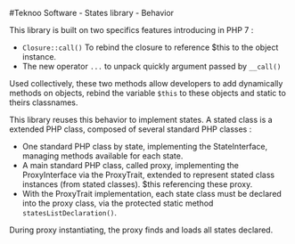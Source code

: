 #Teknoo Software - States library - Behavior

This library is built on two specifics features introducing in PHP 7 :
 
*   `Closure::call()` To rebind the closure to reference $this to the object instance.
*   The new operator `...` to unpack quickly argument passed by `__call()`    

Used collectively, these two methods allow developers to add dynamically methods on objects, rebind the variable `$this`
to these objects and static to theirs classnames.

This library reuses this behavior to implement states. A stated class is a extended PHP class, composed of several
standard PHP classes :

*   One standard PHP class by state, implementing the StateInterface, managing methods available for each state.
*   A main standard PHP class, called proxy, implementing the ProxyInterface via the ProxyTrait,
    extended to represent stated class instances (from stated classes). $this referencing these proxy.
*   With the ProxyTrait implementation, each state class must be declared into the proxy class,
    via the protected static method `statesListDeclaration()`.

During proxy instantiating, the proxy finds and loads all states declared.
